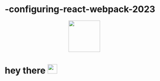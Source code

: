 # -configuring-react-webpack-2023

<div id="header" align="center">
  <img src="https://media.giphy.com/media/M9gbBd9nbDrOTu1Mqx/giphy.gif" width="100"/>
</div>
<h1>
 hey there
  <img src="https://media3.giphy.com/media/v1.Y2lkPTc5MGI3NjExNmE5eTZ0ODdxaHpwdTNieThzaW85cmtkNGFoMzljc2VtNmNoeWtmdyZlcD12MV9pbnRlcm5hbF9naWZfYnlfaWQmY3Q9cw/hvRJCLFzcasrR4ia7z/giphy.gif" width="30px"/>
</h1>
